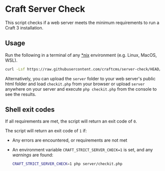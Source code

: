 # Craft Server Check

This script checks if a web server meets the minimum requirements to run a Craft 3 installation.

## Usage

Run the following in a terminal of any [\*nix](https://en.wikipedia.org/wiki/Unix-like) environment (e.g. Linux, MacOS, WSL).

```bash
curl -Lsf https://raw.githubusercontent.com/craftcms/server-check/HEAD/check.sh | bash
```

Alternatively, you can upload the `server` folder to your web server's public html folder and load `checkit.php` from your browser
or upload `server` anywhere on your server and execute `php checkit.php` from the console to see the results.

## Shell exit codes

If all requirements are met, the script will return an exit code of `0`.

The script will return an exit code of `1` if:

- Any errors are encountered, or requirements are not met
- An environment variable `CRAFT_STRICT_SERVER_CHECK=1` is set, and any _warnings_ are found:

  ```bash
  CRAFT_STRICT_SERVER_CHECK=1 php server/checkit.php
  ```
